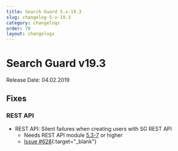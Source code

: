 ```yaml
---
title: Search Guard 5.x-19.3
slug: changelog-5-x-19.3
category: changelogs
order: 70
layout: changelogs
---
```

<!---
Copryight 2017 floragunn GmbH
-->

# Search Guard v19.3

Release Date: 04.02.2019

## Fixes

### REST API

* REST API: Silent failures when creating users with SG REST API
  * Needs REST API module [5.3-7](http://oss.sonatype.org/service/local/artifact/maven/content?c=jar-with-dependencies&r=releases&g=com.floragunn&a=dlic-search-guard-rest-api&v=5.3-7) or higher 
  * [Issue #628](https://github.com/floragunncom/search-guard/issues/628){:target="_blank"}
